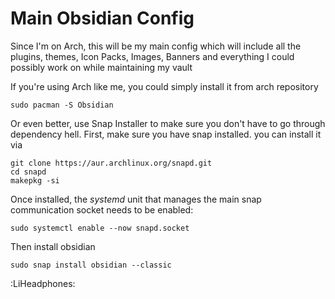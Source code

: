 #  Main Obsidian Config
Since I'm on Arch, this will be my main config which will include all the plugins, themes, Icon Packs, Images, Banners and everything I could possibly work on while maintaining my vault

If you're using Arch like me, you could simply install it from arch repository 

	sudo pacman -S Obsidian

Or even better, use Snap Installer to make sure you don't have to go through dependency hell. First, make sure you have snap installed. you can install it via

	git clone https://aur.archlinux.org/snapd.git
	cd snapd
	makepkg -si

Once installed, the *systemd* unit that manages the main snap communication socket needs to be enabled:

	sudo systemctl enable --now snapd.socket

Then install obsidian		
	
	sudo snap install obsidian --classic

:LiHeadphones:

